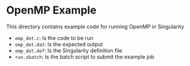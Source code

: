 # OpenMP Example

This directory contains example code for running OpenMP in Singularity

* `omp_dot.c`: Is the code to be run
* `omp_dot.dat`: Is the expected output
* `omp_dot.def`: Is the Singularity definition file
* `run.sbatch`: Is the batch script to submit the example job
